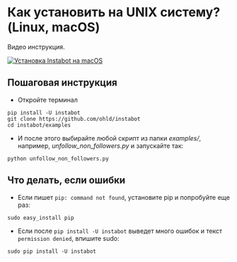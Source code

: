 # Как установить на UNIX систему? (Linux, macOS)

Видео инструкция.

[![Установка Instabot на macOS](http://img.youtube.com/vi/aJUHmv3NhRE/0.jpg)](https://youtu.be/aJUHmv3NhRE)

## Пошаговая инструкция

* Откройте терминал
```
pip install -U instabot
git clone https://github.com/ohld/instabot
cd instabot/examples
```

* И после этого выбирайте любой скрипт из папки _examples/_, например, _unfollow_non_followers.py_ и запускайте так:
```
python unfollow_non_followers.py
```

## Что делать, если ошибки

* Если пишет `pip: command not found`, установите pip и попробуйте еще раз:
```
sudo easy_install pip
```

* Если после `pip install -U instabot` выведет много ошибок и текст `permission denied`, впишите sudo:
```
sudo pip install -U instabot
```
